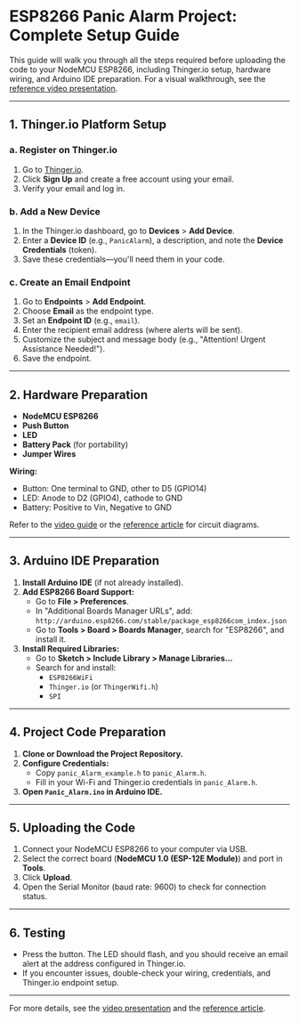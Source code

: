 # ESP8266 Panic Alarm Project: Complete Setup Guide

This guide will walk you through all the steps required before uploading the code to your NodeMCU ESP8266, including Thinger.io setup, hardware wiring, and Arduino IDE preparation. For a visual walkthrough, see the [reference video presentation](https://youtu.be/X_TOHqVL1hA?si=ABMNn59pU-xBno3u).

---

## 1. Thinger.io Platform Setup

### a. Register on Thinger.io
1. Go to [Thinger.io](https://thinger.io/).
2. Click **Sign Up** and create a free account using your email.
3. Verify your email and log in.

### b. Add a New Device
1. In the Thinger.io dashboard, go to **Devices** > **Add Device**.
2. Enter a **Device ID** (e.g., `PanicAlarm`), a description, and note the **Device Credentials** (token).
3. Save these credentials—you'll need them in your code.

### c. Create an Email Endpoint
1. Go to **Endpoints** > **Add Endpoint**.
2. Choose **Email** as the endpoint type.
3. Set an **Endpoint ID** (e.g., `email`).
4. Enter the recipient email address (where alerts will be sent).
5. Customize the subject and message body (e.g., "Attention! Urgent Assistance Needed!").
6. Save the endpoint.

---

## 2. Hardware Preparation

- **NodeMCU ESP8266**
- **Push Button**
- **LED**
- **Battery Pack** (for portability)
- **Jumper Wires**

**Wiring:**
- Button: One terminal to GND, other to D5 (GPIO14)
- LED: Anode to D2 (GPIO4), cathode to GND
- Battery: Positive to Vin, Negative to GND

Refer to the [video guide](https://youtu.be/X_TOHqVL1hA?si=ABMNn59pU-xBno3u) or the [reference article](https://iotprojectsideas.com/esp8266-based-iot-health-care-panic-alarm-for-elderly-folks/) for circuit diagrams.

---

## 3. Arduino IDE Preparation

1. **Install Arduino IDE** (if not already installed).
2. **Add ESP8266 Board Support:**
   - Go to **File > Preferences**.
   - In "Additional Boards Manager URLs", add: `http://arduino.esp8266.com/stable/package_esp8266com_index.json`
   - Go to **Tools > Board > Boards Manager**, search for "ESP8266", and install it.
3. **Install Required Libraries:**
   - Go to **Sketch > Include Library > Manage Libraries...**
   - Search for and install:
     - `ESP8266WiFi`
     - `Thinger.io` (or `ThingerWifi.h`)
     - `SPI`

---

## 4. Project Code Preparation

1. **Clone or Download the Project Repository.**
2. **Configure Credentials:**
   - Copy `panic_Alarm_example.h` to `panic_Alarm.h`.
   - Fill in your Wi-Fi and Thinger.io credentials in `panic_Alarm.h`.
3. **Open `Panic_Alarm.ino` in Arduino IDE.**

---

## 5. Uploading the Code

1. Connect your NodeMCU ESP8266 to your computer via USB.
2. Select the correct board (**NodeMCU 1.0 (ESP-12E Module)**) and port in **Tools**.
3. Click **Upload**.
4. Open the Serial Monitor (baud rate: 9600) to check for connection status.

---

## 6. Testing

- Press the button. The LED should flash, and you should receive an email alert at the address configured in Thinger.io.
- If you encounter issues, double-check your wiring, credentials, and Thinger.io endpoint setup.

---

For more details, see the [video presentation](https://youtu.be/X_TOHqVL1hA?si=ABMNn59pU-xBno3u) and the [reference article](https://iotprojectsideas.com/esp8266-based-iot-health-care-panic-alarm-for-elderly-folks/). 
